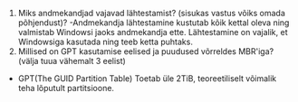 1. Miks andmekandjad vajavad lähtestamist? (sisukas vastus võiks omada põhjendust)?
  -Andmekandja lähtestamine kustutab kõik kettal oleva ning valmistab Windowsi jaoks andmekandja ette. Lähtestamine on vajalik, et Windowsiga kasutada ning teeb ketta puhtaks.
2. Millised on GPT kasutamise eelised ja puudused võrreldes MBR'iga? (välja tuua vähemalt 3 eelist)
  - GPT(The GUID Partition Table) Toetab üle 2TiB, teoreetiliselt võimalik teha lõputult partitsioone.
